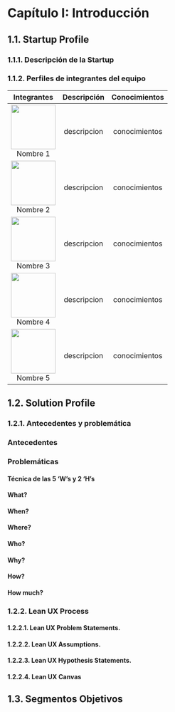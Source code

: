# Capítulo I: Introducción

## 1.1. Startup Profile

### 1.1.1. Descripción de la Startup

### 1.1.2. Perfiles de integrantes del equipo

<table style="text-align:center">
    <thead>
        <tr>
            <th>Integrantes</th>
            <th>Descripción</th>
            <th>Conocimientos</th>
        </tr>
    </thead>
    <body >
        <tr>
            <!-- DATOS del integrante 1-->
            <td > 
            <img src="" height="100" alt=""> 
            <br> Nombre 1 
            </td>
            <!-- DESCRIPCIÓN del integrante 1-->
            <td > descripcion</td>
            <!-- CONOCIMIENTOS del integrante 1-->
            <td> conocimientos</td>
        </tr>
        <tr>
            <!-- DATOS del integrante 2-->
            <td > 
            <img src="" height="100" alt=""> 
            <br> Nombre 2 
            </td>
            <!-- DESCRIPCIÓN del integrante 2-->
            <td > descripcion</td>
            <!-- CONOCIMIENTOS del integrante 2-->
            <td> conocimientos</td>
        </tr>
        <tr>
            <!-- DATOS del integrante 3-->
            <td > 
            <img src="" height="100" alt=""> 
            <br> Nombre 3 
            </td>
            <!-- DESCRIPCIÓN del integrante 3-->
            <td > descripcion</td>
            <!-- CONOCIMIENTOS del integrante 3-->
            <td> conocimientos</td>
        </tr>
        <tr>
            <!-- DATOS del integrante 4-->
            <td > 
            <img src="" height="100" alt=""> 
            <br> Nombre 4 
            </td>
            <!-- DESCRIPCIÓN del integrante 4-->
            <td > descripcion</td>
            <!-- CONOCIMIENTOS del integrante 4-->
            <td> conocimientos</td>
        </tr>
        <tr>
            <!-- DATOS del integrante 5-->
            <td > 
            <img src="" height="100" alt=""> 
            <br> Nombre 5 
            </td>
            <!-- DESCRIPCIÓN del integrante 5-->
            <td > descripcion</td>
            <!-- CONOCIMIENTOS del integrante 5-->
            <td> conocimientos</td>
        </tr>
    </body>
</table>

## 1.2. Solution Profile

### 1.2.1. Antecedentes y problemática

### Antecedentes

### Problemáticas

#### Técnica de las 5 ‘W’s y 2 ‘H’s

#### What?

#### When?

#### Where?

#### Who?

#### Why?

#### How?

#### How much?

### 1.2.2. Lean UX Process

#### 1.2.2.1. Lean UX Problem Statements.

#### 1.2.2.2. Lean UX Assumptions.

#### 1.2.2.3. Lean UX Hypothesis Statements.

#### 1.2.2.4. Lean UX Canvas

## 1.3. Segmentos Objetivos



